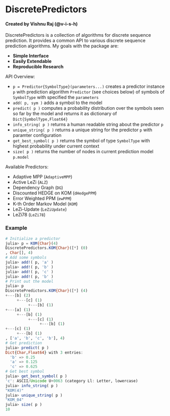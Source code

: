 # DiscretePredictors

#### Created by Vishnu Raj (@v-i-s-h)

DiscretePredictors is a collection of algorithms for discrete sequence prediction. It provides a common API to various discrete sequence prediction algorithms. My goals with the package are:
- **Simple Interface**
- **Easily Extendable**
- **Reproducible Research**

API Overview:
- `p = Predictor{SymbolType}(parameters...)` creates a predictor instance `p` with 
    prediction algorithm `Predictor` (see choices below) of symbols of `SymbolType` with 
    specified the `parameters`
- `add( p, sym )` adds a symbol to the model
- `predict( p )` computes a probability distribution over the symbols seen so far by the 
    model and returns it as dictionary of `Dict{SymbolType,Float64}`
- `info_string( p )` returns a human readable string about the predictor `p`
- `unique_string( p )` returns a unique string for the predictor `p` with paramter configuration
- `get_best_symbol( p )`  returns the symbol of type `SymbolType` with highest probability 
    under current context
- `size( p )` returns the number of nodes in current prediction model `p.model`

Available Predictors:
- Adaptive MPP (`AdaptiveMPP`)
- Active LeZi (`ALZ`)
- Dependency Graph (`DG`)
- Discounted HEDGE on KOM (`dHedgePPM`)
- Error Weighted PPM (`ewPPM`)
- K-th Order Markov Model (`KOM`)
- LeZi-Update (`LeZiUpdate`)
- LeZi78 (`LeZi78`)

### Example
```julia
# Initialize a predictor
julia> p = KOM{Char}(4)
DiscretePredictors.KOM{Char}([*] (0)
, Char[], 4)
# Add some symbols
julia> add!( p, 'a' )
julia> add!( p, 'b' )
julia> add!( p, 'c' )
julia> add!( p, 'b' )
# Print out the model
julia> p
DiscretePredictors.KOM{Char}([*] (4)
+---[b] (2)
     +---[c] (1)
          +---[b] (1)
+---[a] (1)
     +---[b] (1)
          +---[c] (1)
               +---[b] (1)
+---[c] (1)
     +---[b] (1)
, ['a', 'b', 'c', 'b'], 4)
# Get prediction
julia> predict( p )
Dict{Char,Float64} with 3 entries:
  'b' => 0.25
  'a' => 0.125
  'c' => 0.625
# Get best symbol
julia> get_best_symbol( p )
'c': ASCII/Unicode U+0063 (category Ll: Letter, lowercase)
julia> info_string( p )
"KOM(4)"
julia> unique_string( p )
"KOM_04"
julia> size( p )
10
```